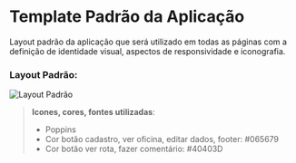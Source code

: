 # Template Padrão da Aplicação

Layout padrão da aplicação que será utilizado em todas as páginas com a definição de identidade visual, aspectos de responsividade e iconografia.

### Layout Padrão:

![Layout Padrão](https://user-images.githubusercontent.com/65399666/230798310-20092622-56b8-4096-90d1-5b421c5db151.png)

> **Icones, cores, fontes utilizadas**:
>
> - Poppins
> - Cor botão cadastro, ver oficina, editar dados, footer: #065679 
> - Cor botão ver rota, fazer comentário: #40403D

